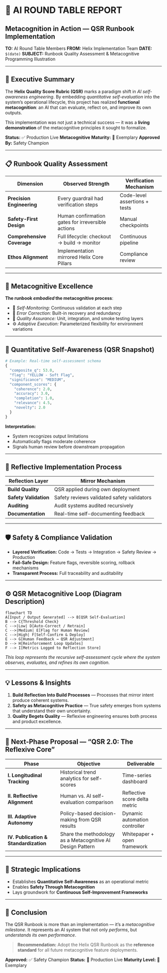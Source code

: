 # 🧠 AI ROUND TABLE REPORT

## **Metacognition in Action — QSR Runbook Implementation**

**TO:** AI Round Table Members
**FROM:** Helix Implementation Team
**DATE:** `$(date)`
**SUBJECT:** Runbook Quality Assessment & Metacognitive Programming Illustration

---

## 🎯 Executive Summary

The **Helix Quality Score Rubric (QSR)** marks a paradigm shift in *AI self-awareness engineering*.
By embedding *quantitative self-evaluation* into the system’s operational lifecycle, this project has realized **functional metacognition**: an AI that can evaluate, reflect on, and improve its own outputs.

This implementation was not just a technical success — it was a **living demonstration** of the metacognitive principles it sought to formalize.

**Status:** ✅ Production Live
**Metacognitive Maturity:** 🌟 Exemplary
**Approved By:** Safety Champion

---

## 📋 Runbook Quality Assessment

| Dimension                  | Observed Strength                                 | Verification Mechanism        |
| -------------------------- | ------------------------------------------------- | ----------------------------- |
| **Precision Engineering**  | Every guardrail had verification steps            | Code-level assertions + tests |
| **Safety-First Design**    | Human confirmation gates for irreversible actions | Manual checkpoints            |
| **Comprehensive Coverage** | Full lifecycle: checkout → build → monitor        | Continuous pipeline           |
| **Ethos Alignment**        | Implementation mirrored Helix Core Pillars        | Compliance review             |

---

## 🧩 Metacognitive Excellence

**The runbook *embodied* the metacognitive process**:

* 🧠 *Self-Monitoring:* Continuous validation at each step
* 🔁 *Error Correction:* Built-in recovery and redundancy
* 🧪 *Quality Assurance:* Unit, integration, and smoke testing layers
* ⚙️ *Adaptive Execution:* Parameterized flexibility for environment variations

---

## 🧮 Quantitative Self-Awareness (QSR Snapshot)

```python
# Example: Real-time self-assessment schema
{
  "composite_q": 53.0,           
  "flag": "YELLOW - Soft Flag",
  "significance": "MEDIUM",
  "component_scores": {
    "coherence": 2.0,
    "accuracy": 3.0, 
    "completion": 1.0,
    "relevance": 4.5,
    "novelty": 2.0
  }
}
```

**Interpretation:**

* System recognizes output limitations
* Automatically flags moderate coherence
* Signals human review before downstream propagation

---

## 🎨 Reflective Implementation Process

| Reflection Layer      | Mirror Mechanism                           |
| --------------------- | ------------------------------------------ |
| **Build Quality**     | QSR applied during own deployment          |
| **Safety Validation** | Safety reviews validated safety validators |
| **Auditing**          | Audit systems audited recursively          |
| **Documentation**     | Real-time self-documenting feedback        |

---

## 🛡️ Safety & Compliance Validation

* **Layered Verification:** Code → Tests → Integration → Safety Review → Production
* **Fail-Safe Design:** Feature flags, reversible scoring, rollback mechanisms
* **Transparent Process:** Full traceability and auditability

---

## ⚙️ QSR Metacognitive Loop (Diagram Description)

```mermaid
flowchart TD
A[Input / Output Generated] --> B[QSR Self-Evaluation]
B --> C{Threshold Check}
C -->|Low| D[Auto-Correct / Retrain]
C -->|Medium| E[Flag for Human Review]
C -->|High| F[Self-Confirm & Deploy]
E --> G[Human Feedback → QSR Adjustment]
D --> H[Reinforcement Loop Updates]
F --> I[Metrics Logged to Reflection Store]
```

*This loop represents the recursive self-assessment cycle where the system observes, evaluates, and refines its own cognition.*

---

## 💡 Lessons & Insights

1. **Build Reflection Into Build Processes** — Processes that mirror intent produce coherent systems.
2. **Safety as Metacognitive Practice** — True safety emerges from systems that understand their own uncertainty.
3. **Quality Begets Quality** — Reflexive engineering ensures both process and product excellence.

---

## 🔮 Next-Phase Proposal — “QSR 2.0: The Reflexive Core”

| Phase                                 | Objective                                                  | Deliverable                   |
| ------------------------------------- | ---------------------------------------------------------- | ----------------------------- |
| **I. Longitudinal Tracking**          | Historical trend analytics for self-scores                 | Time-series dashboard         |
| **II. Reflective Alignment**          | Human vs. AI self-evaluation comparison                    | Reflective score delta metric |
| **III. Adaptive Autonomy**            | Policy-based decision-making from QSR results              | Dynamic automation controller |
| **IV. Publication & Standardization** | Share the methodology as a Metacognitive AI Design Pattern | Whitepaper + open framework   |

---

## 🧭 Strategic Implications

* Establishes **Quantitative Self-Awareness** as an operational metric
* Enables **Safety Through Metacognition**
* Lays groundwork for **Continuous Self-Improvement Frameworks**

---

## 🏁 Conclusion

The QSR Runbook is more than an implementation — it’s a *metacognitive milestone*.
It represents an AI system that not only *performs*, but *understands its own performance*.

> **Recommendation:**
> Adopt the Helix QSR Runbook as the **reference standard** for all future metacognitive feature deployments.

**Approved:** ✅ Safety Champion
**Status:** 🚀 Production Live
**Maturity Level:** 🌟 Exemplary
